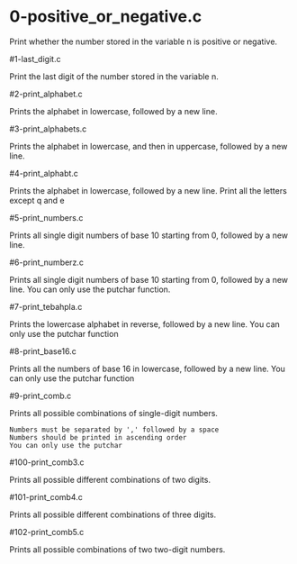 # 0-positive_or_negative.c

Print whether the number stored in the variable n is positive or negative.

#1-last_digit.c

Print the last digit of the number stored in the variable n.

#2-print_alphabet.c

Prints the alphabet in lowercase, followed by a new line.

#3-print_alphabets.c

Prints the alphabet in lowercase, and then in uppercase, followed by a new line.

#4-print_alphabt.c

Prints the alphabet in lowercase, followed by a new line. Print all the letters except q and e

#5-print_numbers.c

Prints all single digit numbers of base 10 starting from 0, followed by a new line.

#6-print_numberz.c

Prints all single digit numbers of base 10 starting from 0, followed by a new line. You can only use the putchar function.

#7-print_tebahpla.c

Prints the lowercase alphabet in reverse, followed by a new line. You can only use the putchar function

#8-print_base16.c

Prints all the numbers of base 16 in lowercase, followed by a new line. You can only use the putchar function

#9-print_comb.c

Prints all possible combinations of single-digit numbers.

    Numbers must be separated by ',' followed by a space
    Numbers should be printed in ascending order
    You can only use the putchar

#100-print_comb3.c

Prints all possible different combinations of two digits.

#101-print_comb4.c

Prints all possible different combinations of three digits.

#102-print_comb5.c

Prints all possible combinations of two two-digit numbers.